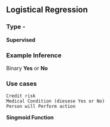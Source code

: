 ## Logistical Regression

### Type - 

**Supervised**

### Example Inference  

Binary **Yes** or **No**


### Use cases

	Credit risk
	Medical Condition (diesese Yes or No)
	Person will Perform action


 **Singmoid Function**
